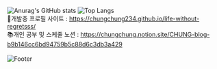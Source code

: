 
![Anurag's GitHub stats](https://github-readme-stats.vercel.app/api?username=chungchung234&show_icons=true&theme=dark) 
![Top Langs](https://github-readme-stats.vercel.app/api/top-langs/?username=chungchung234&langs_count=10&layout=compact&theme=dark)
<br>
🔧개발중 프로필 사이트 : https://chungchung234.github.io/life-without-regretsss/
<br>
:books:개인 공부 및 스케줄 노션 : https://chungchung.notion.site/CHUNG-blog-b9b146cc6bd94759b5c88d6c3db3a429
<br>                 
![Footer](https://capsule-render.vercel.app/api?type=waving&color=auto&height=200&section=footer)
